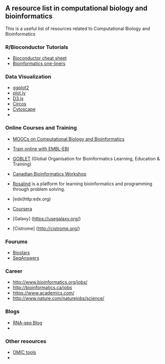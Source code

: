 ## A resource list in computational biology and bioinformatics
This is a useful list of resources related to Computational Biology and Bioinformatics

### R/Bioconductor Tutorials
- [Bioconductor cheat sheet](https://github.com/mikelove/bioc-refcard)
- [Bioinformatics one-liners](https://github.com/stephenturner/oneliners)

### Data Visualization
- [ggplot2](http://ggplot2.org/)
- [plot.ly](http://plot.ly)
- [D3.js](http://d3js.org/)
- [Circos](http://circos.ca/)
- [Cytoscape](http://www.cytoscape.org/)
- 
### Online Courses and Training
- [MOOCs on Computational Biology and Bioinformatics](https://github.com/asntech/comp-bio-moocs)
- [Train online with EMBL-EBI](http://www.ebi.ac.uk/training/online/)
- [GOBLET](http://www.mygoblet.org/training-portal) (Global Organisation for Bioinformatics Learning, Education & Training)
- [Canadian Bioinformatics Workshop](http://bioinformatics.ca/workshops/)
- [Rosalind](http://rosalind.info/) is a platform for learning bioinformatics and programming through problem solving.

- [edx(http:edx.org)
- [Coursera](http://coursera.org)

- [Galaxy] (https://usegalaxy.org/)
- [Cistrome] (http://cistrome.org/)

### Fourums
- [Biostars](https://www.biostars.org/)
- [SeqAnswers](http://seqanswers.com/)

### Career
- http://www.bioinformatics.org/jobs/
- http://bioinformatics.ca/jobs
- https://www.academics.com/
- http://www.nature.com/naturejobs/science/

### Blogs

- [RNA-seq Blog ](http://www.rna-seqblog.com/)
- 

### Other resources
- [OMIC tools](http://omictools.com/)
- 

